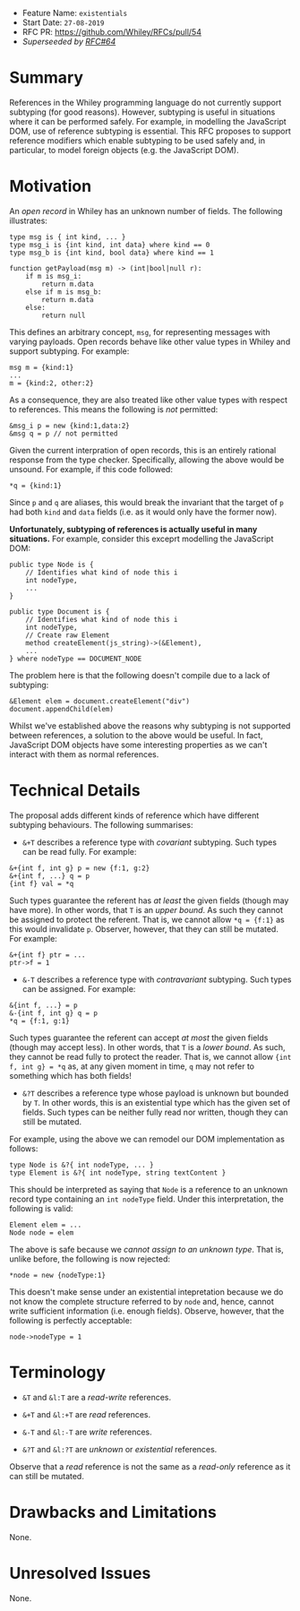 - Feature Name: `existentials`
- Start Date: `27-08-2019`
- RFC PR: https://github.com/Whiley/RFCs/pull/54
- _Superseeded by [RFC#64](https://github.com/Whiley/RFCs/blob/master/text/0064-references.md)_

# Summary

References in the Whiley programming language do not currently support
subtyping (for good reasons).  However, subtyping is useful in
situations where it can be performed safely.  For example, in
modelling the JavaScript DOM, use of reference subtyping is essential.
This RFC proposes to support reference modifiers which enable
subtyping to be used safely and, in particular, to model foreign
objects (e.g. the JavaScript DOM).

# Motivation

An _open record_ in Whiley has an unknown number of fields.  The
following illustrates:

```Whiley
type msg is { int kind, ... }
type msg_i is {int kind, int data} where kind == 0
type msg_b is {int kind, bool data} where kind == 1

function getPayload(msg m) -> (int|bool|null r):
    if m is msg_i:
        return m.data
    else if m is msg_b:
        return m.data
    else:
        return null
```

This defines an arbitrary concept, `msg`, for representing messages
with varying payloads.  Open records behave like other value types in
Whiley and support subtyping.  For example:

```Whiley
msg m = {kind:1}
...
m = {kind:2, other:2}
```

As a consequence, they are also treated like other value types with
respect to references.  This means the following is *not* permitted:

```Whiley
&msg_i p = new {kind:1,data:2}
&msg q = p // not permitted
```

Given the current interpration of open records, this is an entirely
rational response from the type checker.  Specifically, allowing the
above would be unsound.  For example, if this code followed:

```Whiley
*q = {kind:1}
```

Since `p` and `q` are aliases, this would break the invariant that the
target of `p` had both `kind` and `data` fields (i.e. as it would
only have the former now).

**Unfortunately, subtyping of references is actually useful in many
  situations.** For example, consider this exceprt modelling the
  JavaScript DOM:

```Whiley
public type Node is {
    // Identifies what kind of node this i
    int nodeType,    
    ...
}

public type Document is {
    // Identifies what kind of node this i
    int nodeType,
    // Create raw Element
    method createElement(js_string)->(&Element),
    ...
} where nodeType == DOCUMENT_NODE
```

The problem here is that the following doesn't compile due to a lack
of subtyping:

```Whiley
&Element elem = document.createElement("div")
document.appendChild(elem)
```

Whilst we've established above the reasons why subtyping is not
supported between references, a solution to the above would be useful.
In fact, JavaScript DOM objects have some interesting properties as we
can't interact with them as normal references.

# Technical Details

The proposal adds different kinds of reference which have different
subtyping behaviours.  The following summarises:

* `&+T` describes a reference type with _covariant_ subtyping. Such types can be read fully.  For example:

```Whiley
&+{int f, int g} p = new {f:1, g:2}
&+{int f, ...} q = p
{int f} val = *q
```

Such types guarantee the referent has _at least_ the given fields (though may have more).  In other words, that `T` is an _upper bound_.  As such they cannot be assigned to protect the referent.  That is, we cannot allow `*q = {f:1}` as this would invalidate `p`.  Observer, however, that they can still be mutated.  For example:

```Whiley
&+{int f} ptr = ...
ptr->f = 1
```

* `&-T` describes a reference type with _contravariant_ subtyping.  Such types can be assigned.  For example:

```Whiley
&{int f, ...} = p
&-{int f, int g} q = p
*q = {f:1, g:1}
```

Such types guarantee the referent can accept _at most_ the given fields (though may accept less).  In other words, that `T` is a _lower bound_. As such, they cannot be read fully to protect the reader.  That is, we cannot allow `{int f, int g} = *q` as, at any given moment in time, `q` may not refer to something which has both fields!
    
* `&?T` describes a reference type whose payload is unknown but bounded by `T`.  In other words, this is an existential type which has the given set of fields.  Such types can be neither fully read nor written, though they can still be mutated.

For example, using the above we can remodel our DOM implementation as
follows:

```Whiley
type Node is &?{ int nodeType, ... }
type Element is &?{ int nodeType, string textContent }
```

This should be interpreted as saying that `Node` is a reference to an
unknown record type containing an `int nodeType` field.  Under this
interpretation, the following is valid:

```Whiley
Element elem = ...
Node node = elem
```

The above is safe because we _cannot assign to an unknown type_.  That
is, unlike before, the following is now rejected:

```Whiley
*node = new {nodeType:1}
```

This doesn't make sense under an existential intepretation because we
do not know the complete structure referred to by `node` and, hence,
cannot write sufficient information (i.e. enough fields).  Observe,
however, that the following is perfectly acceptable:

```Whiley
node->nodeType = 1
```

# Terminology

* `&T` and `&l:T` are a _read-write_ references.

* `&+T` and `&l:+T` are _read_ references.

* `&-T` and `&l:-T` are _write_ references.

* `&?T` and `&l:?T` are _unknown_ or _existential_ references.

Observe that a _read_ reference is not the same as a _read-only_
reference as it can still be mutated.

# Drawbacks and Limitations

None.

# Unresolved Issues

None.
